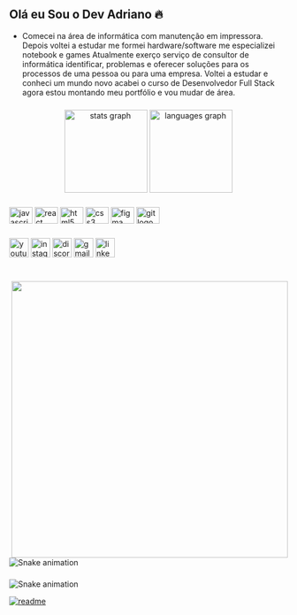 <h2 align="left">Olá eu Sou o Dev Adriano 🔥</h2>

- Comecei na área de informática com manutenção em impressora. Depois voltei a estudar me formei hardware/software me especializei notebook e games Atualmente exerço serviço de consultor de informática identificar, problemas e oferecer soluções para os processos de uma pessoa ou para uma empresa. Voltei a estudar e conheci um mundo novo acabei o curso de Desenvolvedor Full Stack agora estou montando meu portfólio e vou mudar de área.

###

<div align="center">
  <img src="https://github-readme-stats.vercel.app/api?hide_title=false&hide_rank=false&show_icons=true&include_all_commits=true&count_private=true&disable_animations=false&theme=dracula&locale=en&hide_border=false&username=adriano-dev963" height="150" alt="stats graph"  />
  <img src="https://github-readme-stats.vercel.app/api/top-langs?locale=en&hide_title=false&layout=compact&card_width=320&langs_count=5&theme=dracula&hide_border=false&username=adriano-dev963" height="150" alt="languages graph"  />
</div>


###

<div align="left">
  <img src="https://cdn.jsdelivr.net/gh/devicons/devicon/icons/javascript/javascript-original.svg" height="30" width="42" alt="javascript logo"  />
 
  <img src="https://cdn.jsdelivr.net/gh/devicons/devicon/icons/react/react-original.svg" height="30" width="42" alt="react logo"  />
  <img src="https://cdn.jsdelivr.net/gh/devicons/devicon/icons/html5/html5-original.svg" height="30" width="42" alt="html5 logo"  />
  <img src="https://cdn.jsdelivr.net/gh/devicons/devicon/icons/css3/css3-original.svg" height="30" width="42" alt="css3 logo"  />
  <img src="https://cdn.jsdelivr.net/gh/devicons/devicon/icons/figma/figma-original.svg" height="30" width="42" alt="figma logo"  />
  <img src="https://cdn.jsdelivr.net/gh/devicons/devicon/icons/git/git-original.svg" height="30" width="42" alt="git logo"  />
</div>

###

<div align="left">
  <img src="https://img.shields.io/static/v1?message=Youtube&logo=youtube&label=&color=FF0000&logoColor=white&labelColor=&style=for-the-badge" height="35" alt="youtube logo"  />
  <img src="https://img.shields.io/static/v1?message=Instagram&logo=instagram&label=&color=E4405F&logoColor=white&labelColor=&style=for-the-badge" height="35" alt="instagram logo"  />
 
  <img src="https://img.shields.io/static/v1?message=Discord&logo=discord&label=&color=7289DA&logoColor=white&labelColor=&style=for-the-badge" height="35" alt="discord logo"  />
  <img src="https://img.shields.io/static/v1?message=Gmail&logo=gmail&label=&color=D14836&logoColor=white&labelColor=&style=for-the-badge" height="35" alt="gmail logo"  />
  <img src="https://img.shields.io/static/v1?message=LinkedIn&logo=linkedin&label=&color=0077B5&logoColor=white&labelColor=&style=for-the-badge" height="35" alt="linkedin logo"  />
</div>

###

<br clear="both">

<img align="right" height="500" src="https://img.elo7.com.br/product/zoom/1234983/adesivo-arvore-tecnologia-arvore-tecnologica.jpg"  />

###

<br clear="both">

<img href="https://raw.githubusercontent.com/adriano-dev963/adriano-dev963/blob/output/snake.svg" alt="Snake animation" />

###

![Snake animation](https://github.com/adriano-dev963/adriano-dev963/blob/output/github-contribution-grid-snake.svg)
 
</div>
 
[![readme](https://github-readme-stats.vercel.app/api/pin/?username=adriano-dev963&repo=adriano-dev963&theme=react)](https://github.com/adriano-dev963/adriano-dev963)

###
